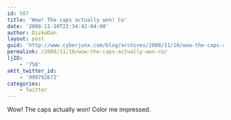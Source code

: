 ```yaml
---
id: 587
title: 'Wow! The caps actually won! Co'
date: '2008-11-10T22:34:42-04:00'
author: DizkoDan
layout: post
guid: 'http://www.cyberjunx.com/blog/archives/2008/11/10/wow-the-caps-actually-won-co/'
permalink: /2008/11/10/wow-the-caps-actually-won-co/
ljID:
    - '750'
aktt_twitter_id:
    - '999792672'
categories:
    - Twitter
---
```


Wow! The caps actually won! Color me impressed.